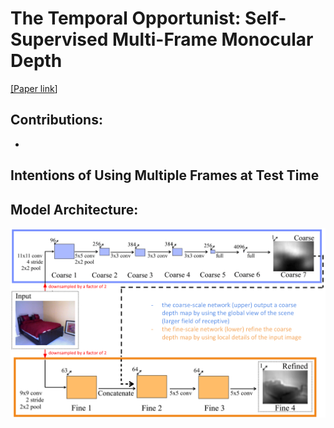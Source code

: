 # The Temporal Opportunist: Self-Supervised Multi-Frame Monocular Depth

[[<ins>Paper link</ins>]](https://arxiv.org/abs/2104.14540)
 
## Contributions:   
* 

## Intentions of Using Multiple Frames at Test Time

## Model Architecture: 
<img src="https://github.com/bolianchen/deep-learning-paper-reading/blob/main/depth_map_prediction_from_a_single_image_using_a_multi-scale_deep_network/images/fig1_reorganized.png" width="1128">

